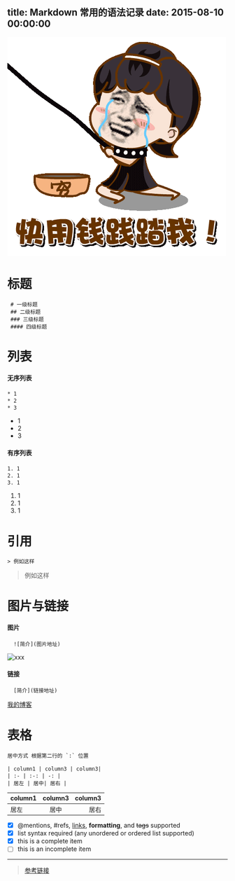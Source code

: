 title: Markdown 常用的语法记录
date: 2015-08-10 00:00:00
---

![](https://raw.githubusercontent.com/haner199401/haner199401.github.io/blog-source/images/7bf559e2eaec148ff023f0c1c45e3fdf.gif)
<!--more-->

# 标题

```
 # 一级标题
 ## 二级标题
 ### 三级标题
 #### 四级标题

```

# 列表
#### 无序列表

```
* 1
* 2
* 3

```

* 1
* 2
* 3

#### 有序列表

```
1. 1
2. 1
3. 1

```

1. 1
2. 1
3. 1

# 引用

```
> 例如这样

```

> 例如这样


# 图片与链接
#### 图片
```
  ![简介](图片地址)
```

![xxx](http://25.io/mou/Mou_128.png)

#### 链接
```
  [简介](链接地址)
```
[我的博客](http://haner.me)

# 表格

    居中方式 根据第二行的 `:` 位置

```
| column1 | column3 | column3|
| :- | :-: | -: |
| 居左 | 居中| 居右 |
```

| column1 | column3 | column3|
| :- | :-: | -: |
| 居左 | 居中| 居右 |




- [x] @mentions, #refs, [links](), **formatting**, and <del>tags</del> supported
- [x] list syntax required (any unordered or ordered list supported)
- [x] this is a complete item
- [ ] this is an incomplete item

---


> [参考链接](https://guides.github.com/features/mastering-markdown/)
